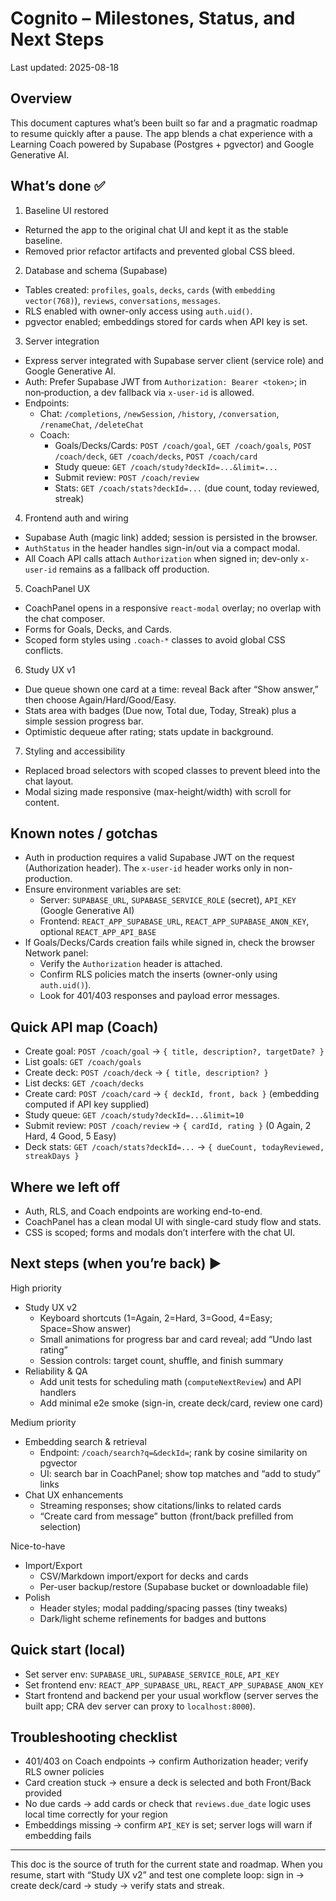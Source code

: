 # Cognito – Milestones, Status, and Next Steps

Last updated: 2025-08-18

## Overview

This document captures what’s been built so far and a pragmatic roadmap to resume quickly after a pause. The app blends a chat experience with a Learning Coach powered by Supabase (Postgres + pgvector) and Google Generative AI.

## What’s done ✅

1. Baseline UI restored

- Returned the app to the original chat UI and kept it as the stable baseline.
- Removed prior refactor artifacts and prevented global CSS bleed.

2. Database and schema (Supabase)

- Tables created: `profiles`, `goals`, `decks`, `cards` (with `embedding vector(768)`), `reviews`, `conversations`, `messages`.
- RLS enabled with owner-only access using `auth.uid()`.
- pgvector enabled; embeddings stored for cards when API key is set.

3. Server integration

- Express server integrated with Supabase server client (service role) and Google Generative AI.
- Auth: Prefer Supabase JWT from `Authorization: Bearer <token>`; in non‑production, a dev fallback via `x-user-id` is allowed.
- Endpoints:
  - Chat: `/completions`, `/newSession`, `/history`, `/conversation`, `/renameChat`, `/deleteChat`
  - Coach:
    - Goals/Decks/Cards: `POST /coach/goal`, `GET /coach/goals`, `POST /coach/deck`, `GET /coach/decks`, `POST /coach/card`
    - Study queue: `GET /coach/study?deckId=...&limit=...`
    - Submit review: `POST /coach/review`
    - Stats: `GET /coach/stats?deckId=...` (due count, today reviewed, streak)

4. Frontend auth and wiring

- Supabase Auth (magic link) added; session is persisted in the browser.
- `AuthStatus` in the header handles sign-in/out via a compact modal.
- All Coach API calls attach `Authorization` when signed in; dev-only `x-user-id` remains as a fallback off production.

5. CoachPanel UX

- CoachPanel opens in a responsive `react-modal` overlay; no overlap with the chat composer.
- Forms for Goals, Decks, and Cards.
- Scoped form styles using `.coach-*` classes to avoid global CSS conflicts.

6. Study UX v1

- Due queue shown one card at a time: reveal Back after “Show answer,” then choose Again/Hard/Good/Easy.
- Stats area with badges (Due now, Total due, Today, Streak) plus a simple session progress bar.
- Optimistic dequeue after rating; stats update in background.

7. Styling and accessibility

- Replaced broad selectors with scoped classes to prevent bleed into the chat layout.
- Modal sizing made responsive (max-height/width) with scroll for content.

## Known notes / gotchas

- Auth in production requires a valid Supabase JWT on the request (Authorization header). The `x-user-id` header works only in non-production.
- Ensure environment variables are set:
  - Server: `SUPABASE_URL`, `SUPABASE_SERVICE_ROLE` (secret), `API_KEY` (Google Generative AI)
  - Frontend: `REACT_APP_SUPABASE_URL`, `REACT_APP_SUPABASE_ANON_KEY`, optional `REACT_APP_API_BASE`
- If Goals/Decks/Cards creation fails while signed in, check the browser Network panel:
  - Verify the `Authorization` header is attached.
  - Confirm RLS policies match the inserts (owner-only using `auth.uid()`).
  - Look for 401/403 responses and payload error messages.

## Quick API map (Coach)

- Create goal: `POST /coach/goal` → `{ title, description?, targetDate? }`
- List goals: `GET /coach/goals`
- Create deck: `POST /coach/deck` → `{ title, description? }`
- List decks: `GET /coach/decks`
- Create card: `POST /coach/card` → `{ deckId, front, back }` (embedding computed if API key supplied)
- Study queue: `GET /coach/study?deckId=...&limit=10`
- Submit review: `POST /coach/review` → `{ cardId, rating }` (0 Again, 2 Hard, 4 Good, 5 Easy)
- Deck stats: `GET /coach/stats?deckId=...` → `{ dueCount, todayReviewed, streakDays }`

## Where we left off

- Auth, RLS, and Coach endpoints are working end-to-end.
- CoachPanel has a clean modal UI with single-card study flow and stats.
- CSS is scoped; forms and modals don’t interfere with the chat UI.

## Next steps (when you’re back) ▶️

High priority

- Study UX v2
  - Keyboard shortcuts (1=Again, 2=Hard, 3=Good, 4=Easy; Space=Show answer)
  - Small animations for progress bar and card reveal; add “Undo last rating”
  - Session controls: target count, shuffle, and finish summary
- Reliability & QA
  - Add unit tests for scheduling math (`computeNextReview`) and API handlers
  - Add minimal e2e smoke (sign-in, create deck/card, review one card)

Medium priority

- Embedding search & retrieval
  - Endpoint: `/coach/search?q=&deckId=`; rank by cosine similarity on pgvector
  - UI: search bar in CoachPanel; show top matches and “add to study” links
- Chat UX enhancements
  - Streaming responses; show citations/links to related cards
  - “Create card from message” button (front/back prefilled from selection)

Nice-to-have

- Import/Export
  - CSV/Markdown import/export for decks and cards
  - Per-user backup/restore (Supabase bucket or downloadable file)
- Polish
  - Header styles; modal padding/spacing passes (tiny tweaks)
  - Dark/light scheme refinements for badges and buttons

## Quick start (local)

- Set server env: `SUPABASE_URL`, `SUPABASE_SERVICE_ROLE`, `API_KEY`
- Set frontend env: `REACT_APP_SUPABASE_URL`, `REACT_APP_SUPABASE_ANON_KEY`
- Start frontend and backend per your usual workflow (server serves the built app; CRA dev server can proxy to `localhost:8000`).

## Troubleshooting checklist

- 401/403 on Coach endpoints → confirm Authorization header; verify RLS owner policies
- Card creation stuck → ensure a deck is selected and both Front/Back provided
- No due cards → add cards or check that `reviews.due_date` logic uses local time correctly for your region
- Embeddings missing → confirm `API_KEY` is set; server logs will warn if embedding fails

---

This doc is the source of truth for the current state and roadmap. When you resume, start with “Study UX v2” and test one complete loop: sign in → create deck/card → study → verify stats and streak.
